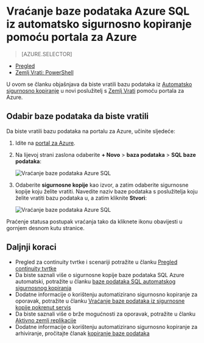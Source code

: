 <properties
    pageTitle="Vraćanje baze podataka Azure SQL iz automatsko sigurnosno kopiranje (portal za Azure) | Microsoft Azure"
    description="Vraćanje baze podataka Azure SQL iz automatsko sigurnosno kopiranje (portal za Azure)."
    services="sql-database"
    documentationCenter=""
    authors="stevestein"
    manager="jhubbard"
    editor=""/>

<tags
    ms.service="sql-database"
    ms.devlang="NA"
    ms.date="10/18/2016"
    ms.author="sstein"
    ms.workload="NA"
    ms.topic="article"
    ms.tgt_pltfrm="NA"/>


# <a name="restore-an-azure-sql-database-from-an-automatic-backup-using-the-azure-portal"></a>Vraćanje baze podataka Azure SQL iz automatsko sigurnosno kopiranje pomoću portala za Azure


> [AZURE.SELECTOR]
- [Pregled](sql-database-recovery-using-backups.md#geo-restore)
- [Zemlj Vrati: PowerShell](sql-database-geo-restore-powershell.md)

U ovom se članku objašnjava da biste vratili bazu podataka iz [Automatsko sigurnosno kopiranje](sql-database-automated-backups.md) u novi poslužitelj s [Zemlj Vrati](sql-database-recovery-using-backups/.md#geo-restore) pomoću portala za Azure.

## <a name="select-a-database-to-restore"></a>Odabir baze podataka da biste vratili

Da biste vratili bazu podataka na portalu za Azure, učinite sljedeće:

1.  Idite na [portal za Azure](https://portal.azure.com).
2.  Na lijevoj strani zaslona odaberite **+ Novo** > **baza podataka** > **SQL baze podataka**:

    ![Vraćanje baze podataka Azure SQL](./media/sql-database-geo-restore-portal/new-sql-database.png)

3.  Odaberite **sigurnosne kopije** kao izvor, a zatim odaberite sigurnosne kopije koju želite vratiti. Navedite naziv baze podataka s poslužitelja koju želite vratiti bazu podataka u, a zatim kliknite **Stvori**:
  
    ![Vraćanje baze podataka Azure SQL](./media/sql-database-geo-restore-portal/geo-restore.png)

Praćenje statusa postupak vraćanja tako da kliknete ikonu obavijesti u gornjem desnom kutu stranice. 


## <a name="next-steps"></a>Daljnji koraci

- Pregled za continuity tvrtke i scenariji potražite u članku [Pregled continuity tvrtke](sql-database-business-continuity.md)
- Da biste saznali više o sigurnosne kopije baze podataka SQL Azure automatski, potražite u članku [baze podataka SQL automatskog sigurnosnog kopiranja](sql-database-automated-backups.md)
- Dodatne informacije o korištenju automatizirano sigurnosno kopiranje za oporavak, potražite u članku [Vraćanje baze podataka iz sigurnosne kopije pokrenut servis](sql-database-recovery-using-backups.md)
- Da biste saznali više o brže mogućnosti za oporavak, potražite u članku [Aktivno zemlj replikacije](sql-database-geo-replication-overview.md)  
- Dodatne informacije o korištenju automatizirano sigurnosno kopiranje za arhiviranje, pročitajte članak [kopiranje baze podataka](sql-database-copy.md)
